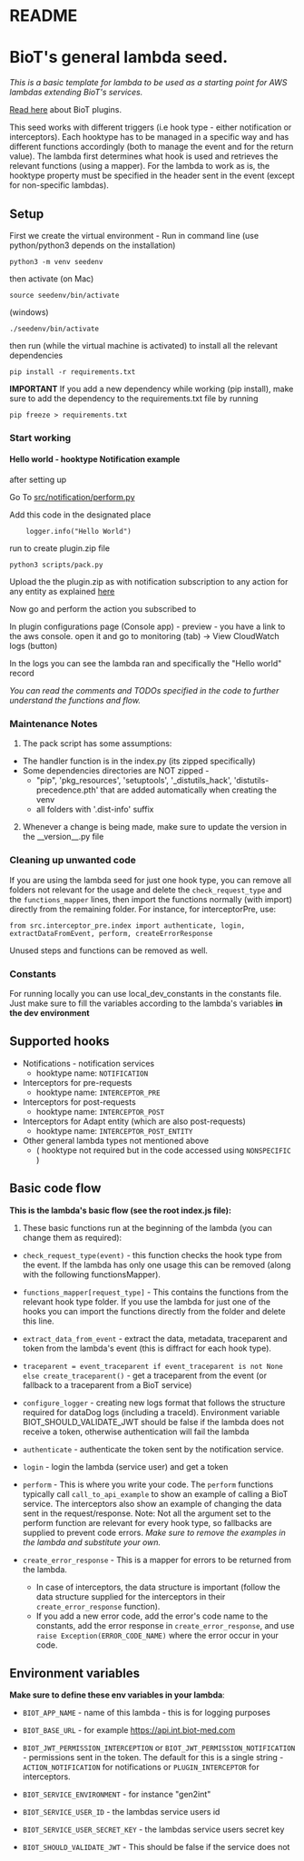 # README

# BioT's general lambda seed.

_This is a basic template for lambda to be used as a starting point for AWS lambdas extending BioT's services._

[Read here](https://docs.biot-med.com/docs/biot-plugins) about BioT plugins. 

This seed works with different triggers (i.e hook type - either notification or interceptors).
Each hooktype has to be managed in a specific way and has different functions accordingly (both to manage the event and for the return value).
The lambda first determines what hook is used and retrieves the relevant functions (using a mapper).
For the lambda to work as is, the hooktype property must be specified in the header sent in the event (except for non-specific lambdas).

## Setup

First we create the virtual environment - Run in command line (use python/python3 depends on the installation)
```
python3 -m venv seedenv
```
then activate (on Mac)
```
source seedenv/bin/activate
```
(windows)
```
./seedenv/bin/activate
```
then run (while the virtual machine is activated) to install all the relevant dependencies 
```
pip install -r requirements.txt 
```

**IMPORTANT** If you add a new dependency while working (pip install), make sure to add the dependency to the requirements.txt file by running  
```
pip freeze > requirements.txt 
```
### Start working

#### Hello world - hooktype Notification example

after setting up 

Go To [src/notification/perform.py](./src/notification/perform.py) 

Add this code in the designated place 
```
    logger.info("Hello World")
```

run to create plugin.zip file
```
python3 scripts/pack.py
```

Upload the the plugin.zip as with notification subscription to any action for any entity as explained [here](https://docs.biot-med.com/docs/custom-lambda-deployment#plugin-api-call)

Now go and perform the action you subscribed to 

In plugin configurations page (Console app) - preview - you have a link to the aws console. open it and go to monitoring (tab) -> View CloudWatch logs (button)

In the logs you can see the lambda ran and specifically the "Hello world" record 

_You can read the comments and TODOs specified in the code to further understand the functions and flow._

### Maintenance Notes
1. The pack script has some assumptions:
  - The handler function is in the index.py (its zipped specifically) 
  - Some dependencies directories are NOT zipped - 
    - "pip", 'pkg_resources', 'setuptools', '_distutils_hack', 'distutils-precedence.pth' that are added automatically when creating the venv
    - all folders with '.dist-info' suffix
2. Whenever a change is being made, make sure to update the version in the \_\_version\_\_.py file

### Cleaning up unwanted code

If you are using the lambda seed for just one hook type, you can remove all folders not relevant for the usage and delete the `check_request_type` and the `functions_mapper` lines, then import the functions normally (with import) directly from the remaining folder. For instance, for interceptorPre, use:

`from src.interceptor_pre.index import authenticate, login, extractDataFromEvent, perform, createErrorResponse`

Unused steps and functions can be removed as well.

### Constants

For running locally you can use local_dev_constants in the constants file.
Just make sure to fill the variables according to the lambda's variables **in the dev environment**

## Supported hooks

- Notifications - notification services
  - hooktype name: `NOTIFICATION`
- Interceptors for pre-requests
  - hooktype name: `INTERCEPTOR_PRE`
- Interceptors for post-requests
  - hooktype name: `INTERCEPTOR_POST`
- Interceptors for Adapt entity (which are also post-requests)
  - hooktype name: `INTERCEPTOR_POST_ENTITY`
- Other general lambda types not mentioned above
  - ( hooktype not required but in the code accessed using `NONSPECIFIC` )

## Basic code flow

**This is the lambda's basic flow (see the root index.js file):**

1. These basic functions run at the beginning of the lambda (you can change them as required):

- `check_request_type(event)` - this function checks the hook type from the event. If the lambda has only one usage this can be removed (along with the following functionsMapper).

- `functions_mapper[request_type]` - This contains the functions from the relevant hook type folder. If you use the lambda for just one of the hooks you can import the functions directly from the folder and delete this line.

- `extract_data_from_event` - extract the data, metadata, traceparent and token from the lambda's event (this is diffract for each hook type).

- `traceparent = event_traceparent if event_traceparent is not None else create_traceparent()` - get a traceparent from the event (or fallback to a traceparent from a BioT service)

- `configure_logger` - creating new logs format that follows the structure required for dataDog logs (including a traceId). Environment variable BIOT_SHOULD_VALIDATE_JWT should be false if the lambda does not receive a token, otherwise authentication will fail the lambda

- `authenticate` - authenticate the token sent by the notification service.

- `login` - login the lambda (service user) and get a token

- `perform` - This is where you write your code. The `perform` functions typically call `call_to_api_example` to show an example of calling a BioT service. The interceptors also show an example of changing the data sent in the request/response.
  Note: Not all the argument set to the perform function are relevant for every hook type, so fallbacks are supplied to prevent code errors.
  _Make sure to remove the examples in the lambda and substitute your own._

- `create_error_response` - This is a mapper for errors to be returned from the lambda.
  - In case of interceptors, the data structure is important (follow the data structure supplied for the interceptors in their `create_error_response` function).
  - If you add a new error code, add the error's code name to the constants, add the error response in `create_error_response`, and use `raise Exception(ERROR_CODE_NAME)` where the error occur in your code.

## Environment variables

**Make sure to define these env variables in your lambda**:

- `BIOT_APP_NAME` - name of this lambda - this is for logging purposes

- `BIOT_BASE_URL` - for example https://api.int.biot-med.com

- `BIOT_JWT_PERMISSION_INTERCEPTION` or `BIOT_JWT_PERMISSION_NOTIFICATION` - permissions sent in the token.
  The default for this is a single string - `ACTION_NOTIFICATION` for notifications or `PLUGIN_INTERCEPTOR` for interceptors.

- `BIOT_SERVICE_ENVIRONMENT` - for instance "gen2int"

- `BIOT_SERVICE_USER_ID` - the lambdas service users id

- `BIOT_SERVICE_USER_SECRET_KEY` - the lambdas service users secret key

- `BIOT_SHOULD_VALIDATE_JWT` - This should be false if the service does not
